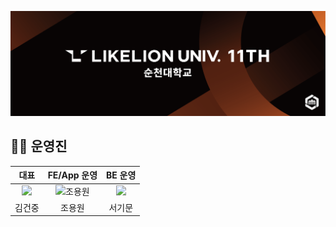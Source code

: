 ![LIKELIONLOGO](https://github.com/likelion-scnu/.github/blob/main/profile/github.png?raw=true)

## 🧑‍💻 운영진
| 대표 | FE/App 운영 | BE 운영 |
| :---: | :---: | :---: |
| <img width="150" src="https://avatars.githubusercontent.com/u/92288418?v=4"> | <img width="150" src="https://avatars.githubusercontent.com/u/95302624?v=4" alt="조용원"> | <img width="150" src="https://avatars.githubusercontent.com/u/110585045?v=4"> |
| 김건중 | 조용원 | 서기문 |
